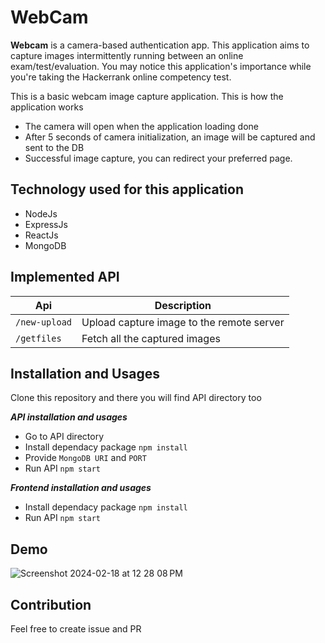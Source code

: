 # WebCam
**Webcam** is a camera-based authentication app. This application aims to capture images intermittently running between an online exam/test/evaluation. You may notice this application's importance while you're taking the Hackerrank online competency test.

This is a basic webcam image capture application. This is how the application works
- The camera will open when the application loading done
- After 5 seconds of camera initialization, an image will be captured and sent to the DB
- Successful image capture, you can redirect your preferred page.

## Technology used for this application

- NodeJs
- ExpressJs
- ReactJs
- MongoDB

## Implemented API
Api | Description
---|----
`/new-upload` |  Upload capture image to the remote server
`/getfiles `| Fetch all the captured images

## Installation and Usages
Clone this repository and there you will find API directory too

**_API installation and usages_**

- Go to API directory
- Install dependacy package `npm install`
- Provide `MongoDB URI` and `PORT`
- Run API `npm start`

**_Frontend installation and usages_**

- Install dependacy package `npm install`
- Run API `npm start`

## Demo
![Screenshot 2024-02-18 at 12 28 08 PM](https://github.com/mhhabib/WebCam/assets/17263976/a0f5cfad-66c4-40e2-bb69-c867129d294b)


## Contribution
Feel free to create issue and PR
